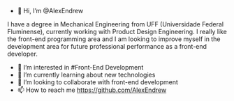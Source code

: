 - 👋 Hi, I’m @AlexEndrew

I have a degree in Mechanical Engineering from UFF (Universidade Federal Fluminense), currently working with Product Design Engineering. 
I really like the front-end programming area and I am looking to improve myself in the development area for future professional performance as a front-end developer.

- 👀 I’m interested in #Front-End Development
- 🌱 I’m currently learning about new technologies
- 💞️ I’m looking to collaborate with front-end development
- 📫 How to reach me https://github.com/AlexEndrew

<!---
AlexEndrew/AlexEndrew is a ✨ special ✨ repository because its `README.md` (this file) appears on your GitHub profile.
You can click the Preview link to take a look at your changes.
--->
